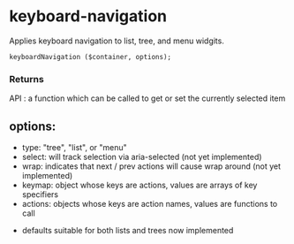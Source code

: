 # keyboard-navigation

Applies keyboard navigation to list, tree, and menu widgits.

```
keyboardNavigation ($container, options);
```

### Returns

API : a function which can be called to get or set the currently selected item

## options:
- type: "tree", "list", or "menu"
- select: will track selection via aria-selected (not yet implemented)
- wrap: indicates that next / prev actions will cause wrap around (not yet implemented)
- keymap: object whose keys are actions, values are arrays of key specifiers
- actions: objects whose keys are action names, values are functions to call
+ defaults suitable for both lists and trees now implemented

